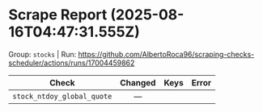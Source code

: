 # Scrape Report (2025-08-16T04:47:31.555Z)

Group: `stocks`  |  Run: https://github.com/AlbertoRoca96/scraping-checks-scheduler/actions/runs/17004459862

| Check | Changed | Keys | Error |
|---|:---:|:--|:--|
| `stock_ntdoy_global_quote` | — |  |  |
